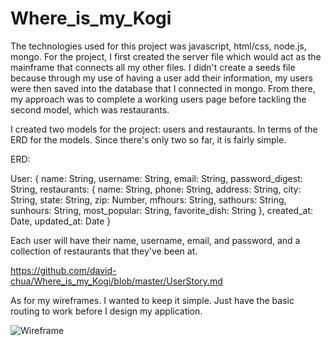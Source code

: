 # Where_is_my_Kogi

The technologies used for this project was javascript, html/css, node.js, mongo.
For the project, I first created the server file which would act as the mainframe that connects all my other files. I didn't create a seeds file because through my use of having a user add their information, my users were then saved into the database that I connected in mongo. From there, my approach was to complete a working users page before tackling the second model, which was restaurants.

I created two models for the project: users and restaurants. In terms of the ERD for the models. Since there's only two so far, it is fairly simple.

ERD:

User: {
  name: String,
  username: String,
  email: String,
  password_digest: String,
  restaurants: {
    name: String,
    phone: String,
    address: String,
    city: String,
    state: String,
    zip: Number,
    mfhours: String,
    sathours: String,
    sunhours: String,
    most_popular: String,
    favorite_dish: String
  },
  created_at: Date,
  updated_at: Date
}

Each user will have their name, username, email, and password, and a collection of restaurants that they've been at.

https://github.com/david-chua/Where_is_my_Kogi/blob/master/UserStory.md

As for my wireframes. I wanted to keep it simple. Just have the basic routing to work before I design my application.

![Wireframe](/public/css/images/thumbnail_WireFrame_Page.png)
